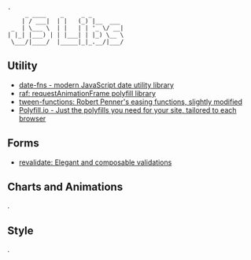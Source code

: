 ```
.
     _ ____    _     _ _         
    | / ___|  | |   (_) |__  ___
 _  | \___ \  | |   | | '_ \/ __|
| |_| |___) | | |___| | |_) \__ \
 \___/|____/  |_____|_|_.__/|___/

```

## Utility
- [date-fns - modern JavaScript date utility library](https://date-fns.org/)
- [raf: requestAnimationFrame polyfill library](https://github.com/chrisdickinson/raf)
- [tween-functions: Robert Penner's easing functions, slightly modified](https://github.com/chenglou/tween-functions)
- [Polyfill.io - Just the polyfills you need for your site, tailored to each browser](https://cdn.polyfill.io/v2/docs/)

## Forms
- [revalidate: Elegant and composable validations](https://github.com/jfairbank/revalidate)

## Charts and Animations
.

## Style
.
